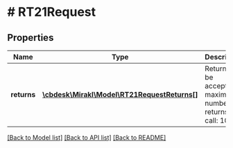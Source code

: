 # # RT21Request

## Properties

Name | Type | Description | Notes
------------ | ------------- | ------------- | -------------
**returns** | [**\cbdesk\Mirakl\Model\RT21RequestReturns[]**](RT21RequestReturns.md) | Returns to be accepted, maximum number of returns per call: 100 | [optional]

[[Back to Model list]](../../README.md#models) [[Back to API list]](../../README.md#endpoints) [[Back to README]](../../README.md)
